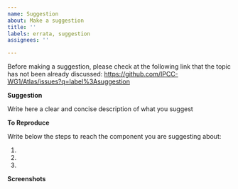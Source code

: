 ```yaml
---
name: Suggestion
about: Make a suggestion
title: ''
labels: errata, suggestion
assignees: ''

---
```


Before making a suggestion, please check at the following link that the topic has not been already discussed:
https://github.com/IPCC-WG1/Atlas/issues?q=label%3Asuggestion

**Suggestion**

Write here a clear and concise description of what you suggest

**To Reproduce**

Write below the steps to reach the component you are suggesting about:

1. <!-- First Step -->
2. <!-- Second Step -->
3. <!-- and so on ... -->

**Screenshots**

<!-- If applicable, add screenshots to help explain your suggestion. -->
